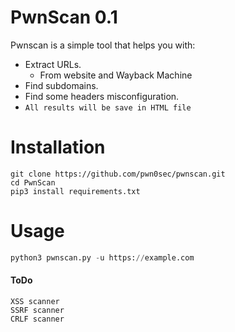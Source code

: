 # PwnScan 0.1   
Pwnscan is a simple tool that helps you with:
- Extract URLs.
   - From website and Wayback Machine
- Find subdomains.
- Find some headers misconfiguration.
- `All results will be save in HTML file`
       
# Installation 
```
git clone https://github.com/pwn0sec/pwnscan.git
cd PwnScan 
pip3 install requirements.txt
```

# Usage 
```python
python3 pwnscan.py -u https://example.com
```

#### ToDo
```
XSS scanner
SSRF scanner
CRLF scanner
```
